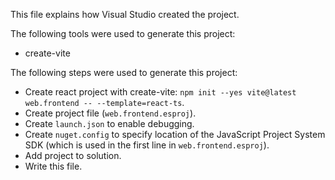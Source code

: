 This file explains how Visual Studio created the project.

The following tools were used to generate this project:
- create-vite

The following steps were used to generate this project:
- Create react project with create-vite: `npm init --yes vite@latest web.frontend -- --template=react-ts`.
- Create project file (`web.frontend.esproj`).
- Create `launch.json` to enable debugging.
- Create `nuget.config` to specify location of the JavaScript Project System SDK (which is used in the first line in `web.frontend.esproj`).
- Add project to solution.
- Write this file.
